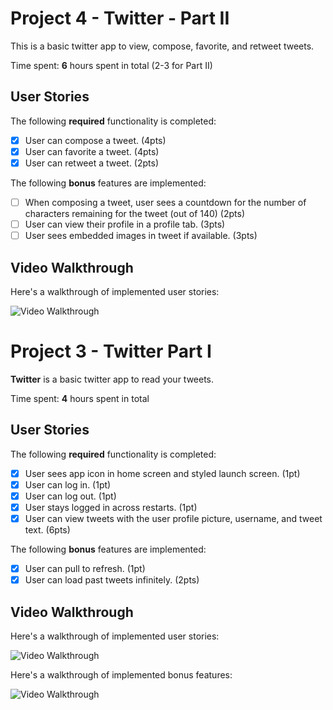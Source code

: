 # Project 4 - Twitter - Part II

This is a basic twitter app to view, compose, favorite, and retweet tweets.

Time spent: **6** hours spent in total (2-3 for Part II)

## User Stories

The following **required** functionality is completed:

- [X] User can compose a tweet. (4pts)
- [X] User can favorite a tweet. (4pts)
- [X] User can retweet a tweet. (2pts)

The following **bonus** features are implemented:

- [ ] When composing a tweet, user sees a countdown for the number of characters remaining for the tweet (out of 140) (2pts)
- [ ] User can view their profile in a profile tab. (3pts)
- [ ] User sees embedded images in tweet if available. (3pts)

## Video Walkthrough

Here's a walkthrough of implemented user stories:

<img src='https://i.imgur.com/gD1YjMW.gif' title='Video Walkthrough' width='' alt='Video Walkthrough' />



# Project 3 - Twitter Part I

**Twitter** is a basic twitter app to read your tweets.

Time spent: **4** hours spent in total

## User Stories

The following **required** functionality is completed:

- [X] User sees app icon in home screen and styled launch screen. (1pt)
- [X] User can log in. (1pt)
- [X] User can log out. (1pt)
- [X] User stays logged in across restarts. (1pt)
- [X] User can view tweets with the user profile picture, username, and tweet text. (6pts)

The following **bonus** features are implemented:

- [X] User can pull to refresh. (1pt)
- [X] User can load past tweets infinitely. (2pts)

## Video Walkthrough

Here's a walkthrough of implemented user stories:

<img src='https://i.imgur.com/kegLpzh.gif' title='Video Walkthrough' width='' alt='Video Walkthrough' />

Here's a walkthrough of implemented bonus features:

<img src='https://i.imgur.com/wXinktz.gif' title='Bonus Walkthrough' width='' alt='Video Walkthrough' />

